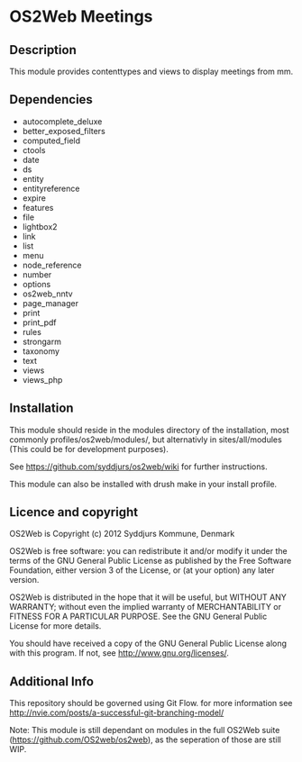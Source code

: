 OS2Web Meetings
==============================

Description
-----------
This module provides contenttypes and views to display meetings from mm.

Dependencies
-----------
- autocomplete_deluxe
- better_exposed_filters
- computed_field
- ctools
- date
- ds
- entity
- entityreference
- expire
- features
- file
- lightbox2
- link
- list
- menu
- node_reference
- number
- options
- os2web_nntv
- page_manager
- print
- print_pdf
- rules
- strongarm
- taxonomy
- text
- views
- views_php

Installation
-----------
This module should reside in the modules directory of the installation,
most commonly profiles/os2web/modules/, but alternativly in sites/all/modules
(This could be for development purposes).

See https://github.com/syddjurs/os2web/wiki for further instructions.

This module can also be installed with drush make in your install profile.

Licence and copyright
---------------------
OS2Web is Copyright (c) 2012 Syddjurs Kommune, Denmark

OS2Web is free software: you can redistribute it and/or modify
it under the terms of the GNU General Public License as published by
the Free Software Foundation, either version 3 of the License, or
(at your option) any later version.

OS2Web is distributed in the hope that it will be useful,
but WITHOUT ANY WARRANTY; without even the implied warranty of
MERCHANTABILITY or FITNESS FOR A PARTICULAR PURPOSE.  See the
GNU General Public License for more details.

You should have received a copy of the GNU General Public License
along with this program.  If not, see <http://www.gnu.org/licenses/>.

Additional Info
---------------
This repository should be governed using Git Flow. for more information see
http://nvie.com/posts/a-successful-git-branching-model/

Note: This module is still dependant on modules in the full OS2Web suite
(https://github.com/OS2web/os2web), as the seperation of those are still WIP.
